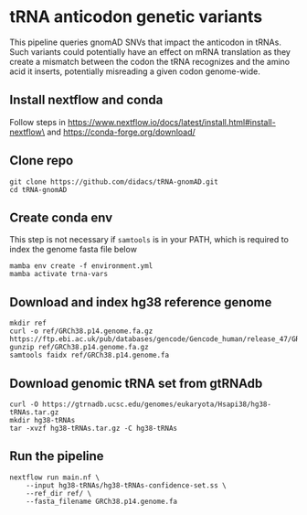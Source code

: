# tRNA anticodon genetic variants
This pipeline queries gnomAD SNVs that impact the anticodon in tRNAs. Such variants could potentially have an effect on mRNA translation as they create a mismatch between the codon the tRNA recognizes and the amino acid it inserts, potentially misreading a given codon genome-wide.

## Install nextflow and conda
Follow steps in https://www.nextflow.io/docs/latest/install.html#install-nextflow\
and https://conda-forge.org/download/

## Clone repo
```
git clone https://github.com/didacs/tRNA-gnomAD.git
cd tRNA-gnomAD
```

## Create conda env
This step is not necessary if `samtools` is in your PATH, which is required to index the genome fasta file below
```
mamba env create -f environment.yml
mamba activate trna-vars
```

## Download and index hg38 reference genome
```
mkdir ref
curl -o ref/GRCh38.p14.genome.fa.gz https://ftp.ebi.ac.uk/pub/databases/gencode/Gencode_human/release_47/GRCh38.p14.genome.fa.gz
gunzip ref/GRCh38.p14.genome.fa.gz
samtools faidx ref/GRCh38.p14.genome.fa
```

## Download genomic tRNA set from gtRNAdb
```
curl -O https://gtrnadb.ucsc.edu/genomes/eukaryota/Hsapi38/hg38-tRNAs.tar.gz
mkdir hg38-tRNAs
tar -xvzf hg38-tRNAs.tar.gz -C hg38-tRNAs
```

## Run the pipeline
```
nextflow run main.nf \
    --input hg38-tRNAs/hg38-tRNAs-confidence-set.ss \
    --ref_dir ref/ \
    --fasta_filename GRCh38.p14.genome.fa
```

